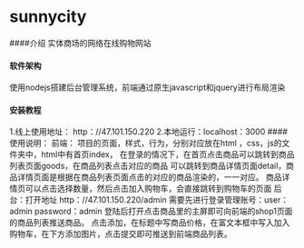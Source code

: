 # sunnycity
####介绍
实体商场的网络在线购物网站
#### 软件架构
使用nodejs搭建后台管理系统，前端通过原生javascript和jquery进行布局渲染
#### 安装教程
1.线上使用地址：
http：//47.101.150.220
2.本地运行：localhost：3000
####使用说明：
前端：
项目的页面，样式，行为，分别对应放在html ，css，js的文件夹中，html中有首页index，
	在登录的情况下，在首页点击商品可以跳转到商品列表页面goods，在商品列表点击对应的商品
	可以跳转到商品详情页面detail，商品详情页面是根据在商品列表页面点击的对应的商品渲染的，一一对应。
	商品详情页可以点击选择数量，然后点击加入购物车，会直接跳转到购物车的页面
后台：打开地址 http：//47.101.150.220/admin
需要先进行登录管理账号：user：admin password：admin
登陆后打开点击商品里的主屏即可向前端的shop1页面的商品列表推送商品。
点击添加，在标题中写商品价格，在富文本框中写入加入购物车，在下方添加图片，点击提交即可推送到前端商品列表。

